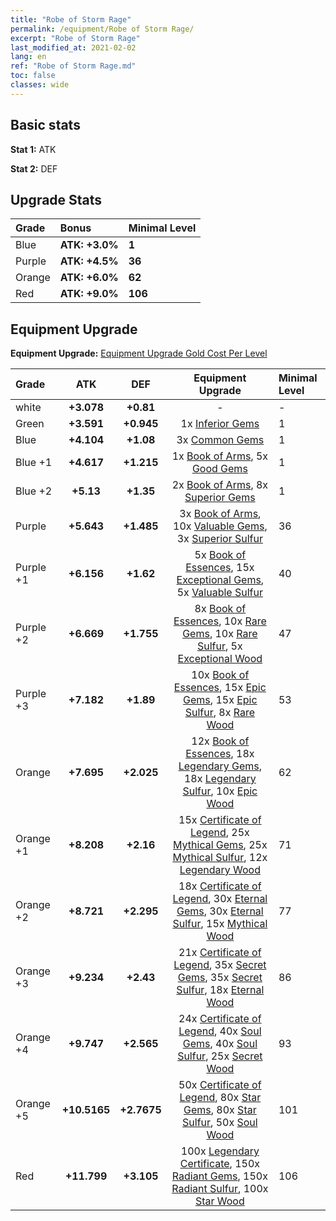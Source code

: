 ```yaml
---
title: "Robe of Storm Rage"
permalink: /equipment/Robe of Storm Rage/
excerpt: "Robe of Storm Rage"
last_modified_at: 2021-02-02
lang: en
ref: "Robe of Storm Rage.md"
toc: false
classes: wide
---
```


## Basic stats
 **Stat 1:** ATK

 **Stat 2:** DEF

## Upgrade Stats

  |     Grade    |   Bonus | Minimal Level | 
  |:-------------|:--------|:--------------| 
  | Blue | **ATK: +3.0%** | **1** | 
  | Purple | **ATK: +4.5%** | **36** | 
  | Orange | **ATK: +6.0%** | **62** | 
  | Red | **ATK: +9.0%** | **106** | 


## Equipment Upgrade
 **Equipment Upgrade:** [Equipment Upgrade Gold Cost Per Level](/equipment/EquipmentUpgradeCostPerLevel/) 

  |          Grade      | ATK | DEF | Equipment Upgrade | Minimal Level |
  |:--------------------|:---------:|:---------:|:----------------:|:--------------|
  | white | **+3.078** | **+0.81** | - | - |
  | Green | **+3.591** | **+0.945** | 1x [ Inferior Gems](/Items/mat_54/) | 1 |
  | Blue | **+4.104** | **+1.08** | 3x [ Common Gems](/Items/mat_69/) | 1 |
  | Blue +1 | **+4.617** | **+1.215** | 1x [ Book of Arms](/Items/mat_32/), 5x [ Good Gems](/Items/mat_4/) | 1 |
  | Blue +2 | **+5.13** | **+1.35** | 2x [ Book of Arms](/Items/mat_71/), 8x [ Superior Gems](/Items/mat_41/) | 1 |
  | Purple | **+5.643** | **+1.485** | 3x [ Book of Arms](/Items/mat_6/), 10x [ Valuable Gems](/Items/mat_80/), 3x [ Superior Sulfur](/Items/mat_30/) | 36 |
  | Purple +1 | **+6.156** | **+1.62** | 5x [ Book of Essences](/Items/mat_44/), 15x [ Exceptional Gems](/Items/mat_17/), 5x [ Valuable Sulfur](/Items/mat_66/) | 40 |
  | Purple +2 | **+6.669** | **+1.755** | 8x [ Book of Essences](/Items/mat_84/), 10x [ Rare Gems](/Items/mat_59/), 10x [ Rare Sulfur](/Items/mat_46/), 5x [ Exceptional Wood](/Items/mat_82/) | 47 |
  | Purple +3 | **+7.182** | **+1.89** | 10x [ Book of Essences](/Items/mat_20/), 15x [ Epic Gems](/Items/mat_94/), 15x [ Epic Sulfur](/Items/mat_83/), 8x [ Rare Wood](/Items/mat_14/) | 53 |
  | Orange | **+7.695** | **+2.025** | 12x [ Book of Essences](/Items/mat_60/), 18x [ Legendary Gems](/Items/mat_31/), 18x [ Legendary Sulfur](/Items/mat_18/), 10x [ Epic Wood](/Items/mat_57/) | 62 |
  | Orange +1 | **+8.208** | **+2.16** | 15x [ Certificate of Legend](/Items/mat_96/), 25x [ Mythical Gems](/Items/mat_74/), 25x [ Mythical Sulfur](/Items/mat_35/), 12x [ Legendary Wood](/Items/mat_93/) | 71 |
  | Orange +2 | **+8.721** | **+2.295** | 18x [ Certificate of Legend](/Items/mat_25/), 30x [ Eternal Gems](/Items/mat_86/), 30x [ Eternal Sulfur](/Items/mat_97/), 15x [ Mythical Wood](/Items/mat_9/) | 77 |
  | Orange +3 | **+9.234** | **+2.43** | 21x [ Certificate of Legend](/Items/mat_38/), 35x [ Secret Gems](/Items/mat_47/), 35x [ Secret Sulfur](/Items/mat_7/), 18x [ Eternal Wood](/Items/mat_75/) | 86 |
  | Orange +4 | **+9.747** | **+2.565** | 24x [ Certificate of Legend](/Items/mat_100/), 40x [ Soul Gems](/Items/mat_77/), 40x [ Soul Sulfur](/Items/mat_73/), 25x [ Secret Wood](/Items/mat_87/) | 93 |
  | Orange +5 | **+10.5165** | **+2.7675** | 50x [ Certificate of Legend](/Items/mat_11/), 80x [ Star Gems](/Items/mat_89/), 80x [ Star Sulfur](/Items/mat_101/), 50x [ Soul Wood](/Items/mat_49/) | 101 |
  | Red | **+11.799** | **+3.105** | 100x [ Legendary Certificate](/Items/mat_76/), 150x [ Radiant Gems](/Items/mat_52/), 150x [ Radiant Sulfur](/Items/mat_10/), 100x [ Star Wood](/Items/mat_63/) | 106 |

